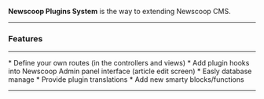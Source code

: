 <p class="lead">
	<strong>Newscoop Plugins System</strong> is the way to extending Newscoop CMS.
</p>
<hr/>
<h3>Features</h3>
<hr/>
* Define your own routes (in the controllers and views)
* Add plugin hooks into Newscoop Admin panel interface (article edit screen)
* Easly database manage
* Provide plugin translations
* Add new smarty blocks/functions
<div class="clear"></div>
<hr/>
